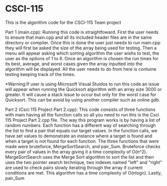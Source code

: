 # CSCI-115
This is the algorithm code for the CSCI-115 Team project

Part 1 (main.cpp):
Running this code is straightfoward. First the user needs to ensure that main.cpp and all its
included header files are in the same directory or complier. Once this is done the user just needs to run 
main.cpp they will first be asked the size of the array being used for testing. Then a menu will appear asking which 
sorting algorithm the user wishs to test, the user as the options of 1 to 8. Once an algorithm is chosen the run times
for its best, average, and worst cases given the array inputted into the algorithm will be displayed. All the user needs to do from 
here is contuine testing keeping track of the times. 

*Warning:If user is using Microsoft Visual Stuidos to run this code an issue will appear when running the Quicksort algorithm
         with an array size 3000 or greater. It will cause a stack issue to occur but only for the worst case for Quicksort. 
         This can be avoid by using another compiler such as online gdb. 

Part 2 (Csci 115 Project Part 2.cpp):
This code consists of three functions with main having all the function calls so all you need to run this is the Csci 115 Project Part 2.cpp file. The way this program works is by having a list of random numbers. Each function has a different way of searching through the list to find a pair that equals our target values. In the function calls, we have set values to demonstrate an instance where a target is found and when a target is not found for each function. The three functions that were made were bruteforce, MergeSortSearch, and pair_Sum. Bruteforce checks every pair of values in the array giving it a time complexity of O(n^2). MergeSortSearch uses the Merge Sort algorithm to sort the list and then uses the two pointer search technique, two indexes named "left" and "right" are used to check pairs slowly iterating through the array if current conditions are met. This algorithm has a time complexity of O(nlogn). Lastly, pair_Sum
